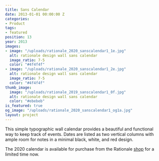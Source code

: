 ```yaml
---
title: Sans Calendar
date: 2013-01-01 00:00:00 Z
categories:
- Product
tags:
- featured
position: 13
year: 2013
images:
- image: "/uploads/rationale_2020_sanscalendar1_1e.jpg"
  alt: rationale design wall sans calendar
  image_ratio: 7-5
  color: "#4f4f4f"
- image: "/uploads/rationale_2020_sanscalendar1_2e.jpg"
  alt: rationale design wall sans calendar
  image_ratio: 7-5
  color: "#4f4f4f"
thumb_image:
  image: "/uploads/rationale_2019_sanscalendar1_0f.jpg"
  alt: rationale design wall sans calendar
  color: "#ebebeb"
is_featured: true
og_image: "/uploads/rationale_2020_sanscalendar1_og1a.jpg"
layout: project
---
```


This simple typographic wall calendar provides a beautiful and functional way to keep track of events. Dates are listed as two vertical columns with ample room for notes in a minimal black, white, and red design.

The 2020 calendar is available for purchase from the Rationale [shop](https://rationale-design.com/shop/sans-wall-calendar/) for a limited time now.

